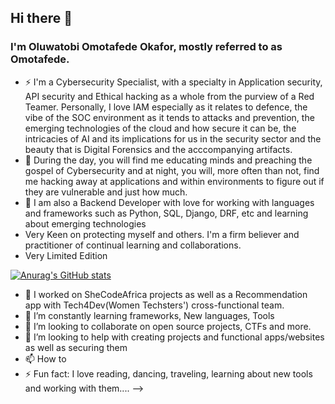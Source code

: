 ## Hi there 👋
### I'm Oluwatobi Omotafede Okafor, mostly referred to as Omotafede. 
- ⚡ I'm a Cybersecurity Specialist, with a specialty in Application security, API security and Ethical hacking as a whole from the purview of a Red Teamer. Personally, I love IAM especially as it relates to defence, the vibe of the SOC environment as it tends to attacks and prevention, the emerging technologies of the cloud and how secure it can be, the intricacies of AI and its implications for us in the security sector and the beauty that is Digital Forensics and the acccompanying artifacts.
- 🌱 During the day, you will find me educating minds and preaching the gospel of Cybersecurity and at night, you will, more often than not, find me hacking away at applications and within environments to figure out if they are vulnerable and just how much.  
- 🔭 I am also a Backend Developer with love for working with languages and frameworks such as Python, SQL, Django, DRF, etc and learning about emerging technologies
- Very Keen on protecting myself and others. I'm a firm believer and practitioner of continual learning and collaborations.
- Very Limited Edition


[![Anurag's GitHub stats](https://github-readme-stats.vercel.app/api?username=omotafede)](https://github.com/anuraghazra/github-readme-stats)

- 🔭 I worked on SheCodeAfrica projects as well as  a Recommendation app with Tech4Dev(Women Techsters') cross-functional team.
- 🌱 I’m constantly learning frameworks, New languages, Tools
- 👯 I’m looking to collaborate on open source projects, CTFs and more.
- 🤔 I’m looking to help with creating projects and functional apps/websites as well as securing them
- 📫 How to 
- ⚡ Fun fact: I love reading, dancing, traveling, learning about new tools and working with them....
-->

